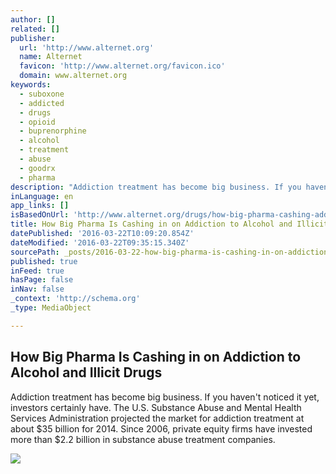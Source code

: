 ```yaml
---
author: []
related: []
publisher:
  url: 'http://www.alternet.org'
  name: Alternet
  favicon: 'http://www.alternet.org/favicon.ico'
  domain: www.alternet.org
keywords:
  - suboxone
  - addicted
  - drugs
  - opioid
  - buprenorphine
  - alcohol
  - treatment
  - abuse
  - goodrx
  - pharma
description: "Addiction treatment has become big business. If you haven't noticed it yet, investors certainly have. The U.S. Substance Abuse and Mental Health Services Administration projected the market for addiction treatment at about $35 billion for 2014. Since 2006, private equity firms have invested more than $2.2 billion in substance abuse treatment companies."
inLanguage: en
app_links: []
isBasedOnUrl: 'http://www.alternet.org/drugs/how-big-pharma-cashing-addiction-alcohol-and-illicit-drugs'
title: How Big Pharma Is Cashing in on Addiction to Alcohol and Illicit Drugs
datePublished: '2016-03-22T10:09:20.854Z'
dateModified: '2016-03-22T09:35:15.340Z'
sourcePath: _posts/2016-03-22-how-big-pharma-is-cashing-in-on-addiction-to-alcohol-and-ill.md
published: true
inFeed: true
hasPage: false
inNav: false
_context: 'http://schema.org'
_type: MediaObject

---
```

<article style=""><h1>How Big Pharma Is Cashing in on Addiction to Alcohol and Illicit Drugs</h1><p>Addiction treatment has become big business. If you haven't noticed it yet, investors certainly have. The U.S. Substance Abuse and Mental Health Services Administration projected the market for addiction treatment at about $35 billion for 2014. Since 2006, private equity firms have invested more than $2.2 billion in substance abuse treatment companies.</p><img src="http://www.alternet.org/files/story_images/prescription_drugs.png" /></article>
